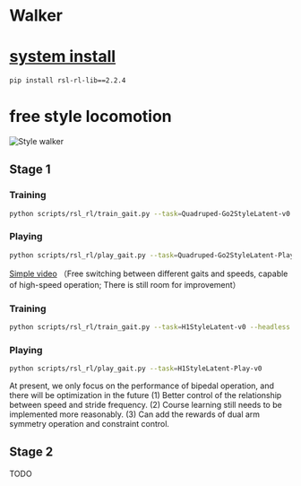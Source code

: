 # Walker

# [system install ](README_ISAAC_install.md)
```bash
pip install rsl-rl-lib==2.2.4
```

# free style locomotion
![Style walker](docs/resources/gait_style.png)


## Stage 1
### Training
```bash
python scripts/rsl_rl/train_gait.py --task=Quadruped-Go2StyleLatent-v0 --headless
```

### Playing
```bash
python scripts/rsl_rl/play_gait.py --task=Quadruped-Go2StyleLatent-Play-v0
```

[Simple video](https://pan.baidu.com/s/1MuLAX2N4oXyPpaJAQ9cNTg&fc7e)
（Free switching between different gaits and speeds, capable of high-speed operation; There is still room for improvement）


### Training

```bash
python scripts/rsl_rl/train_gait.py --task=H1StyleLatent-v0 --headless
```

### Playing
```bash
python scripts/rsl_rl/play_gait.py --task=H1StyleLatent-Play-v0
```
At present, we only focus on the performance of bipedal operation, and there will be optimization in the future
(1) Better control of the relationship between speed and stride frequency.
(2) Course learning still needs to be implemented more reasonably.
(3) Can add the rewards of dual arm symmetry operation and constraint control.

## Stage 2

TODO

